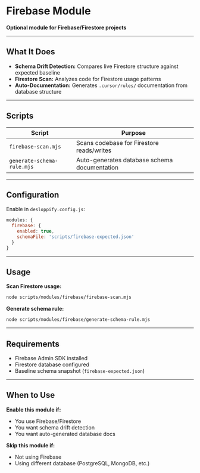 # Firebase Module

**Optional module for Firebase/Firestore projects**

---

## What It Does

- **Schema Drift Detection:** Compares live Firestore structure against expected baseline
- **Firestore Scan:** Analyzes code for Firestore usage patterns
- **Auto-Documentation:** Generates `.cursor/rules/` documentation from database structure

---

## Scripts

| Script | Purpose |
|--------|---------|
| `firebase-scan.mjs` | Scans codebase for Firestore reads/writes |
| `generate-schema-rule.mjs` | Auto-generates database schema documentation |

---

## Configuration

Enable in `desloppify.config.js`:

```javascript
modules: {
  firebase: {
    enabled: true,
    schemaFile: 'scripts/firebase-expected.json'
  }
}
```

---

## Usage

**Scan Firestore usage:**
```bash
node scripts/modules/firebase/firebase-scan.mjs
```

**Generate schema rule:**
```bash
node scripts/modules/firebase/generate-schema-rule.mjs
```

---

## Requirements

- Firebase Admin SDK installed
- Firestore database configured
- Baseline schema snapshot (`firebase-expected.json`)

---

## When to Use

**Enable this module if:**
- You use Firebase/Firestore
- You want schema drift detection
- You want auto-generated database docs

**Skip this module if:**
- Not using Firebase
- Using different database (PostgreSQL, MongoDB, etc.)

